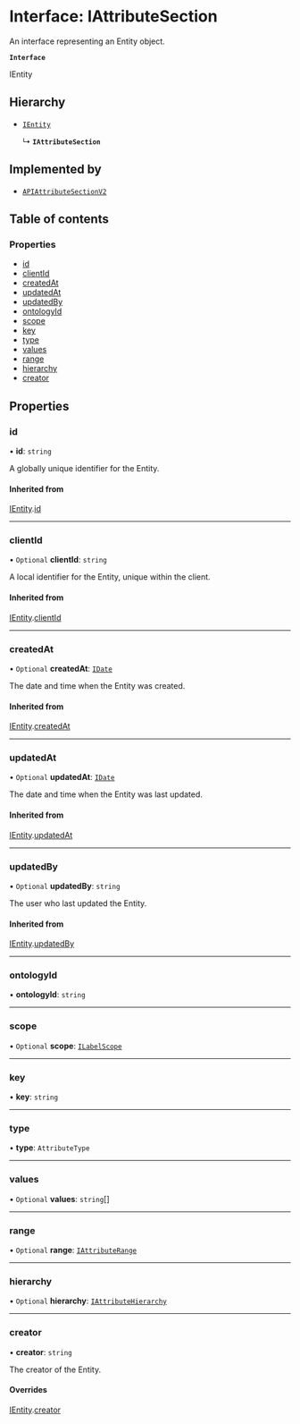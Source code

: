 # Interface: IAttributeSection

An interface representing an Entity object.

**`Interface`**

IEntity

## Hierarchy

- [`IEntity`](IEntity.md)

  ↳ **`IAttributeSection`**

## Implemented by

- [`APIAttributeSectionV2`](../classes/APIAttributeSectionV2.md)

## Table of contents

### Properties

- [id](IAttributeSection.md#id)
- [clientId](IAttributeSection.md#clientid)
- [createdAt](IAttributeSection.md#createdat)
- [updatedAt](IAttributeSection.md#updatedat)
- [updatedBy](IAttributeSection.md#updatedby)
- [ontologyId](IAttributeSection.md#ontologyid)
- [scope](IAttributeSection.md#scope)
- [key](IAttributeSection.md#key)
- [type](IAttributeSection.md#type)
- [values](IAttributeSection.md#values)
- [range](IAttributeSection.md#range)
- [hierarchy](IAttributeSection.md#hierarchy)
- [creator](IAttributeSection.md#creator)

## Properties

### id

• **id**: `string`

A globally unique identifier for the Entity.

#### Inherited from

[IEntity](IEntity.md).[id](IEntity.md#id)

___

### clientId

• `Optional` **clientId**: `string`

A local identifier for the Entity, unique within the client.

#### Inherited from

[IEntity](IEntity.md).[clientId](IEntity.md#clientid)

___

### createdAt

• `Optional` **createdAt**: [`IDate`](../modules.md#idate)

The date and time when the Entity was created.

#### Inherited from

[IEntity](IEntity.md).[createdAt](IEntity.md#createdat)

___

### updatedAt

• `Optional` **updatedAt**: [`IDate`](../modules.md#idate)

The date and time when the Entity was last updated.

#### Inherited from

[IEntity](IEntity.md).[updatedAt](IEntity.md#updatedat)

___

### updatedBy

• `Optional` **updatedBy**: `string`

The user who last updated the Entity.

#### Inherited from

[IEntity](IEntity.md).[updatedBy](IEntity.md#updatedby)

___

### ontologyId

• **ontologyId**: `string`

___

### scope

• `Optional` **scope**: [`ILabelScope`](ILabelScope.md)

___

### key

• **key**: `string`

___

### type

• **type**: `AttributeType`

___

### values

• `Optional` **values**: `string`[]

___

### range

• `Optional` **range**: [`IAttributeRange`](IAttributeRange.md)

___

### hierarchy

• `Optional` **hierarchy**: [`IAttributeHierarchy`](IAttributeHierarchy.md)

___

### creator

• **creator**: `string`

The creator of the Entity.

#### Overrides

[IEntity](IEntity.md).[creator](IEntity.md#creator)
